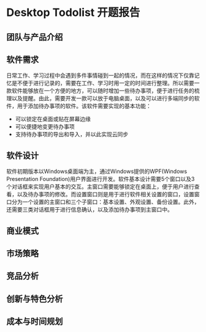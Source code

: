 # Desktop Todolist 开题报告

## 团队与产品介绍



## 软件需求

日常工作、学习过程中会遇到多件事情碰到一起的情况，而在这样的情况下仅靠记忆是不便于进行记录的，需要在工作、学习时用一定的时间进行整理。所以需要一款软件能够放在一个方便的地方，可以随时增加一些待办事项，便于进行任务的梳理以及提醒。由此，需要开发一款可以放于电脑桌面，以及可以进行多端同步的软件，用于添加待办事项的软件。该软件需要实现的基本功能：

* 可以锁定在桌面或贴在屏幕边缘
* 可以便捷地变更待办事项
* 支持待办事项的导出和导入，并以此实现云同步

## 软件设计

软件初期版本以Windows桌面端为主，通过Windows提供的WPF(Windows Presentation Foundation)用户界面进行开发。软件基本设计需要5个窗口以及3个对话框来实现用户基本的交互。主窗口需要能够锁定在桌面上，便于用户进行查看，以及待办事项的修改。而设置窗口则是用于进行软件相关设置的窗口，设置窗口分为一个设置的主窗口和三个子窗口：基本设置、外观设置、备份设置。此外，还需要三类对话框用于进行信息确认，以及添加待办事项到主窗口中。

## 商业模式



## 市场策略



## 竞品分析



## 创新与特色分析



## 成本与时间规划



